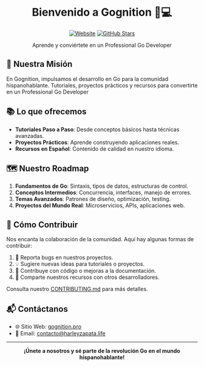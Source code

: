 <div align="center">
  

  # Bienvenido a Gognition 🐹💻

  [![Website](https://img.shields.io/badge/Website-gognition.pro-blue?style=for-the-badge)](https://www.gognition.pro)
  [![GitHub Stars](https://img.shields.io/github/stars/Gognition?style=for-the-badge)](https://github.com/Gognition)

  Aprende y conviértete en un Professional Go Developer
</div>

## 🚀 Nuestra Misión

En Gognition, impulsamos el desarrollo en Go para la comunidad hispanohablante.  Tutoriales, proyectos prácticos y recursos para convertirte en un Professional Go Developer

## 📚 Lo que ofrecemos

- **Tutoriales Paso a Paso**: Desde conceptos básicos hasta técnicas avanzadas.
- **Proyectos Prácticos**: Aprende construyendo aplicaciones reales.
- **Recursos en Español**: Contenido de calidad en nuestro idioma.

## 🗺️ Nuestro Roadmap

1. **Fundamentos de Go**: Sintaxis, tipos de datos, estructuras de control.
2. **Conceptos Intermedios**: Concurrencia, interfaces, manejo de errores.
3. **Temas Avanzados**: Patrones de diseño, optimización, testing.
4. **Proyectos del Mundo Real**: Microservicios, APIs, aplicaciones web.

## 🤝 Cómo Contribuir

Nos encanta la colaboración de la comunidad. Aquí hay algunas formas de contribuir:

1. 🐛 Reporta bugs en nuestros proyectos.
2. 💡 Sugiere nuevas ideas para tutoriales o proyectos.
3. 📝 Contribuye con código o mejoras a la documentación.
4. 🌟 Comparte nuestros recursos con otros desarrolladores.

Consulta nuestro [CONTRIBUTING.md](CONTRIBUTING.md) para más detalles.

## 📬 Contáctanos

- 🌐 Sitio Web: [gognition.pro]([https://www.gognition.pro](https://www.gognition.pro/))
- 📧 Email: contacto@harleyzapata.life

---

<div align="center">
  <strong>¡Únete a nosotros y sé parte de la revolución Go en el mundo hispanohablante!</strong>
</div>
